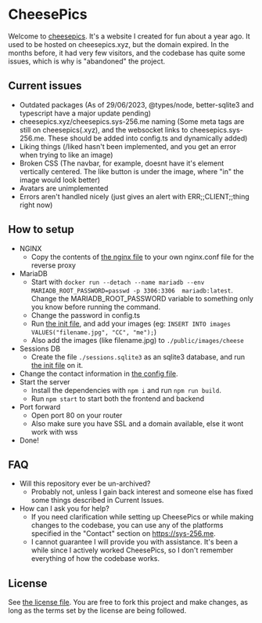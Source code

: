 # CheesePics
Welcome to [cheesepics](https://cheesepics.sys-256.me). It's a website I created for fun about a year ago. It used to be hosted on cheesepics.xyz, but the domain expired. In the months before, it had very few visitors, and the codebase has quite some issues, which is why is "abandoned" the project.

## Current issues
- Outdated packages (As of 29/06/2023, @types/node, better-sqlite3 and typescript have a major update pending)
- cheesepics.xyz/cheesepics.sys-256.me naming (Some meta tags are still on cheesepics(.xyz), and the websocket links to cheesepics.sys-256.me. These should be added into config.ts and dynamically added)
- Liking things (/liked hasn't been implemented, and you get an error when trying to like an image)
- Broken CSS (The navbar, for example, doesnt have it's element vertically centered. The like button is under the image, where "in" the image would look better)
- Avatars are unimplemented
- Errors aren't handled nicely (just gives an alert with ERR;;CLIENT;;thing right now)

## How to setup
- NGINX
	- Copy the contents of [the nginx file](./nginx.conf) to your own nginx.conf file for the reverse proxy
- MariaDB
	- Start with `docker run --detach --name mariadb --env MARIADB_ROOT_PASSWORD=passwd -p 3306:3306  mariadb:latest`. Change the MARIADB_ROOT_PASSWORD variable to something only you know before running the command.
	- Change the password in config.ts
	- Run [the init file](./init.sql), and add your images (eg: `INSERT INTO images VALUES("filename.jpg", "CC", "me");`)
	- Also add the images (like filename.jpg) to `./public/images/cheese`
- Sessions DB
	- Create the file `./sessions.sqlite3` as an sqlite3 database, and run [the init file](./sessions_init.sql) on it.
- Change the contact information in [the config file](./config.ts).
- Start the server
	- Install the dependencies with `npm i` and run `npm run build`.
	- Run `npm start` to start both the frontend and backend
- Port forward
	- Open port 80 on your router
	- Also make sure you have SSL and a domain available, else it wont work with wss
- Done!

## FAQ
- Will this repository ever be un-archived?
	- Probably not, unless I gain back interest and someone else has fixed some things described in Current Issues.
- How can I ask you for help?
	- If you need clarification while setting up CheesePics or while making changes to the codebase, you can use any of the platforms specified in the "Contact" section on https://sys-256.me.
	- I cannot guarantee I will provide you with assistance. It's been a while since I actively worked CheesePics, so I don't remember everything of how the codebase works. 

## License
See [the license file](./LICENSE). You are free to fork this project and make changes, as long as the terms set by the license are being followed.